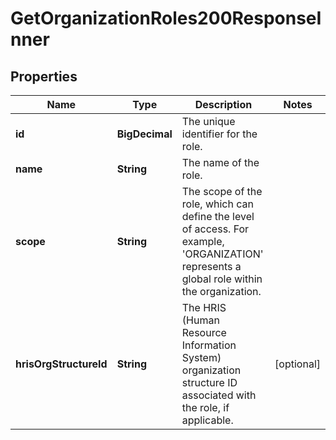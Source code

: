 

# GetOrganizationRoles200ResponseInner


## Properties

| Name | Type | Description | Notes |
|------------ | ------------- | ------------- | -------------|
|**id** | **BigDecimal** | The unique identifier for the role. |  |
|**name** | **String** | The name of the role. |  |
|**scope** | **String** | The scope of the role, which can define the level of access. For example, &#39;ORGANIZATION&#39; represents a global role within the organization. |  |
|**hrisOrgStructureId** | **String** | The HRIS (Human Resource Information System) organization structure ID associated with the role, if applicable. |  [optional] |



